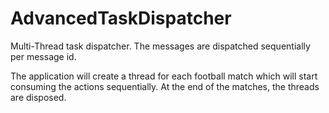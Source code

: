 AdvancedTaskDispatcher
======================

Multi-Thread task dispatcher. The messages are dispatched sequentially per message id.

The application will create a thread for each football match which will start consuming the actions sequentially. 
At the end of the matches, the threads are disposed.
